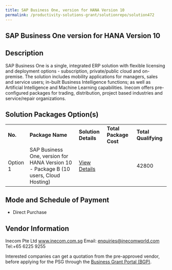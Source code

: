 ```yaml
---
title: SAP Business One, version for HANA Version 10
permalink: /productivity-solutions-grant/solutionrepo/solution472
---
```


## SAP Business One version for HANA Version 10

## Description

SAP Business One is a single, integrated ERP solution with flexible licensing and deployment options - subscription, private/public cloud and on-premise. The solution includes mobility applications for managers, sales and service users; in-built Business Intelligence functions; as well as Artificial Intelligence and Machine Learning capabilities. Inecom offers pre-configured packages for trading, distribution, project based industries and service/repair organizations.


## Solution Packages Option(s)

<table>
<tr>
<td><b>No.</b></td>
<td><b>Package Name</b></td>
<td><b>Solution Details</b></td>
<td><b>Total Package Cost</b></td>
<td><b>Total Qualifying</b></td>
</tr>
<tr>
<td>Option 1</td>
<td>SAP Business One, version for HANA Version 10 - Package B (10 users, Cloud Hosting)</td>
<td><a href='https://www.gobusiness.gov.sg/images/psg/Inecom_20200093_Annex_3_20200625143213_Part_3.pdf'>View Details</a></td>
<td></td>
<td>42800</td>
</tr>
</table>

## Mode and Schedule of Payment

 - Direct Purchase

## Vendor Information

 Inecom Pte Ltd
www.inecom.com.sg
Email: enquiries@inecomworld.com
Tel:+65 6225 9255

Interested companies can get a quotation from the pre-approved vendor, before applying for the PSG through the <a href='https://www.businessgrants.gov.sg/'>Business Grant Portal (BGP)</a>.
<script src="/jquery/resize-tables.js"></script>
